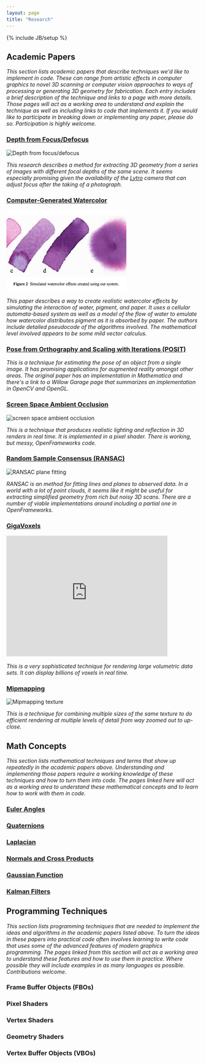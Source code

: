 ```yaml
---
layout: page
title: "Research"
---
```

{% include JB/setup %}

## Academic Papers

_This section lists academic papers that describe techniques we'd like to implement in code. These can range from artistic effects in computer graphics to novel 3D scanning or computer vision approaches to ways of processing or generating 3D geometry for fabrication. Each entry includes a brief description of the technique and links to a page with more details. Those pages will act as a working area to understand and explain the technique as well as including links to code that implements it. If you would like to participate in breaking down or implementing any paper, please do so. Participation is highly welcome._

### [Depth from Focus/Defocus](/research/dfd)

![Depth from focus/defocus](http://homepages.inf.ed.ac.uk/rbf/CVonline/LOCAL_COPIES/FAVARO1/geometry.jpg)

_This research describes a method for extracting 3D geometry from a series of images with different focal depths of the same scene. It seems especially promising given the availability of the [Lytro](http://www.lytro.com/) camera that can adjust focus after the taking of a photograph._

### [Computer-Generated Watercolor](/research/watercolor)

![simulated watercolor](/assets/images/simulated_watercolor.png)

_This paper describes a way to create realistic watercolor effects by simulating the interaction of water, pigment, and paper. It uses a cellular automata-based system as well as a model of the flow of water to emulate how watercolor distributes pigment as it is absorbed by paper. The authors include detailed pseudocode of the algorithms involved. The mathematical level involved appears to be some mild vector calculus._

### [Pose from Orthography and Scaling with Iterations (POSIT)](/research/posit)

_This is a technique for estimating the pose of an object from a single image. It has promising applications for augmented reality amongst other areas. The original paper has an implementation in Mathematica and there's a link to a Willow Garage page that summarizes an implementation in OpenCV and OpenGL._

### [Screen Space Ambient Occlusion](/research/ssao)

![screen space ambient occlusion](http://upload.wikimedia.org/wikipedia/commons/8/8b/Screen_space_ambient_occlusion.jpg)

_This is a technique that produces realistic lighting and reflection in 3D renders in real time. It is implemented in a pixel shader. There is working, but messy, OpenFrameworks code._

### [Random Sample Consensus (RANSAC)](/research/ransac)

![RANSAC plane fitting](http://www.mrpt.org/sites/default/files/images/Ransac_example_3D_plane_0.png)

_RANSAC is an method for fitting lines and planes to observed data. In a world with a lot of point clouds, it seems like it might be useful for extracting simplified geometry from rich but noisy 3D scans. There are a number of viable implementations around including a partial one in OpenFrameworks._

### [GigaVoxels](/research/gigavoxels)

<iframe width="420" height="315" src="http://www.youtube.com/embed/HScYuRhgEJw" frameborder="0" allowfullscreen></iframe>

_This is a very sophisticated technique for rendering large volumetric data sets. It can display billions of voxels in real time._

### [Mipmapping](/research/mipmapping)

![Mipmapping texture](http://upload.wikimedia.org/wikipedia/commons/5/5c/MipMap_Example_STS101.jpg)

_This is a technique for combining multiple sizes of the same texture to do efficient rendering at multiple levels of detail from way zoomed out to up-close._

## Math Concepts

_This section lists mathematical techniques and terms that show up repeatedly in the academic papers above. Understanding and implementing those papers require a working knowledge of these techniques and how to turn them into code. The pages linked here will act as a working area to understand these mathematical concepts and to learn how to work with them in code._

### [Euler Angles](/research/euler_angles)

### [Quaternions](/research/quaternions)

### [Laplacian](/research/laplacian)

### [Normals and Cross Products](/research/normals)

### [Gaussian Function](/research/gaussian)

### [Kalman Filters](/research/kalman)


## Programming Techniques

_This section lists programming techniques that are needed to implement the ideas and algorithms in the academic papers listed above. To turn the ideas in these papers into practical code often involves learning to write code that uses some of the advanced features of modern graphics programming. The pages linked from this section will act as a working area to understand these features and how to use them in practice. Where possible they will include examples in as many languages as possible. Contributions welcome._

### Frame Buffer Objects (FBOs)

### Pixel Shaders

### Vertex Shaders

### Geometry Shaders

### Vertex Buffer Objects (VBOs)